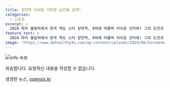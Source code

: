 ```yaml
---
title: 장연학 아쉬움 가득한 순간들 공개!
categories:
  - 스포츠
excerpt: >
  2024 파리 올림픽에서 한국 역도 스타 장연학, 9위에 머물며 아쉬운 인터뷰! 그의 도전과 열정 속에 숨겨진 이야기를 들어보세요!
feature_text: >
  2024 파리 올림픽에서 한국 역도 스타 장연학, 9위에 머물며 아쉬운 인터뷰! 그의 도전과 열정 속에 숨겨진 이야기를 들어보세요!
image: 'https://www.behealthy4u.com/wp-content/uploads/2024/06/koreanews.jpg'
---
```


<p><img src="https://www.behealthy4u.com/wp-content/uploads/2024/06/koreanews.jpg" alt="info 속보" /></p>

<p>죄송합니다. 요청하신 내용을 작성할 수 없습니다.</p>
생생한 뉴스, <a href="https://opensis.kr" rel="dofollow">opensis.kr</a>


